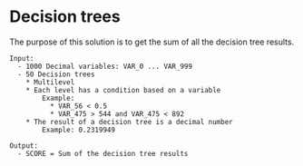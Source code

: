 # Decision trees
The purpose of this solution is to get the sum of all the decision tree results.

    Input:
      - 1000 Decimal variables: VAR_0 ... VAR_999
      - 50 Decision trees
        * Multilevel
        * Each level has a condition based on a variable
            Example:
              * VAR_56 < 0.5
              * VAR_475 > 544 and VAR_475 < 892
        * The result of a decision tree is a decimal number
            Example: 0.2319949
          
    Output:
      - SCORE = Sum of the decision tree results
